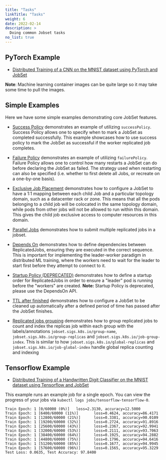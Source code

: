 ```yaml
---
title: "Tasks"
linkTitle: "Tasks"
weight: 6
date: 2022-02-14
description: >
  Doing common Jobset tasks
no_list: true
---
```


## PyTorch Example

- [Distributed Training of a CNN on the MNIST dataset using PyTorch and JobSet](https://github.com/kubernetes-sigs/jobset/blob/1ae6c0c039c21d29083de38ae70d13c2c8ec613f/examples/pytorch/cnn-mnist/mnist.yaml)

**Note**: Machine learning container images can be quite large so it may take some time to pull the images.

## Simple Examples

Here we have some simple examples demonstrating core JobSet features.

- [Success Policy](https://github.com/kubernetes-sigs/jobset/blob/release-0.5/examples/simple/success-policy.yaml) demonstrates an example of utilizing `successPolicy`.
  Success Policy allows one to specify when to mark a JobSet as completed successfully.
  This example showcases how to use success policy to mark the JobSet as successful if the worker replicated job completes.

- [Failure Policy](https://github.com/kubernetes-sigs/jobset/blob/release-0.5/examples/simple/failure-policy.yaml) demonstrates an example of utilizing `failurePolicy`. Failure Policy allows one to control how many restarts a JobSet can do before declaring the JobSet as failed. The strategy used when restarting can also be specified (i.e. whether to first delete all Jobs, or recreate on a one-by-one basis).

- [Exclusive Job Placement](https://github.com/kubernetes-sigs/jobset/blob/release-0.5/examples/simple/exclusive-placement.yaml)
  demonstrates how to configure a JobSet to have a 1:1 mapping between each child Job and a particular topology domain, such as a datacenter rack or zone. This means that all the pods belonging to a child job will be colocated in the same topology domain, while pods from other jobs will not be allowed to run within this domain. This gives the child job exclusive access to computer resources in this domain.

- [Parallel Jobs](https://github.com/kubernetes-sigs/jobset/blob/release-0.5/examples/simple/paralleljobs.yaml)
  demonstrates how to submit multiple replicated jobs in a jobset.

- [Depends On](https://github.com/kubernetes-sigs/jobset/blob/main/site/static/examples/depends-on/depends-on.yaml)
  demonstrates how to define dependencies between ReplicatedJobs, ensuring they are executed in
  the correct sequence. This is important for implementing the leader-worker paradigm in distributed
  ML training, where the workers need to wait for the leader to start first before they attempt to
  connect to it.

- [Startup Policy (DEPRECATED)](https://github.com/kubernetes-sigs/jobset/blob/release-0.5/examples/startup-policy/startup-driver-ready.yaml)
  demonstrates how to define a startup order for ReplicatedJobs in order to ensure a "leader"
  pod is running before the "workers" are created. **Note:** Startup Policy is deprecated, please use the DependsOn API.

- [TTL after finished](https://github.com/kubernetes-sigs/jobset/blob/release-0.5/examples/simple/ttl-after-finished.yaml)
  demonstrates how to configure a JobSet to be cleaned up automatically after a defined period of time has passed after the JobSet finishes.

- [Replicated jobs grouping](https://github.com/kubernetes-sigs/jobset/blob/main/site/static/examples/simple/group.yaml)
  demonstrates how to group replicated jobs to count and index the replicas job within each group with the labels/annotations `jobset.sigs.k8s.io/group-name`, `jobset.sigs.k8s.io/group-replicas` and `jobset.sigs.k8s.io/job-group-index`. This is similar to how `jobset.sigs.k8s.io/global-replicas` and `jobset.sigs.k8s.io/job-global-index` handle global replica counting and indexing
  
## Tensorflow Example

- [Distributed Training of a Handwritten Digit Classifier on the MNIST dataset using Tensorflow and JobSet](https://github.com/kubernetes-sigs/jobset/blob/release-0.5/examples/tensorflow/mnist.yaml)

This example runs an example job for a single epoch.
You can view the progress of your jobs via `kubectl logs jobs/tensorflow-tensorflow-0`.

```
Train Epoch: 1 [0/60000 (0%)]   loss=2.3130, accuracy=12.5000
Train Epoch: 1 [6400/60000 (11%)]       loss=0.4624, accuracy=86.4171
Train Epoch: 1 [12800/60000 (21%)]      loss=0.3381, accuracy=90.0109
Train Epoch: 1 [19200/60000 (32%)]      loss=0.2724, accuracy=91.8916
Train Epoch: 1 [25600/60000 (43%)]      loss=0.2367, accuracy=92.9941
Train Epoch: 1 [32000/60000 (53%)]      loss=0.2111, accuracy=93.7063
Train Epoch: 1 [38400/60000 (64%)]      loss=0.1925, accuracy=94.2882
Train Epoch: 1 [44800/60000 (75%)]      loss=0.1796, accuracy=94.6416
Train Epoch: 1 [51200/60000 (85%)]      loss=0.1677, accuracy=94.9945
Train Epoch: 1 [57600/60000 (96%)]      loss=0.1565, accuracy=95.3229
Test Loss: 0.0635, Test Accuracy: 97.8400
```
